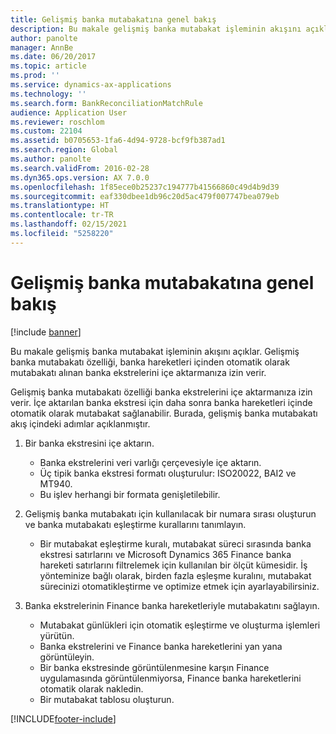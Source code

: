 ```yaml
---
title: Gelişmiş banka mutabakatına genel bakış
description: Bu makale gelişmiş banka mutabakat işleminin akışını açıklar. Gelişmiş banka mutabakatı özelliği, banka hareketleri içinden otomatik olarak mutabakatı alınan banka ekstrelerini içe aktarmanıza izin verir.
author: panolte
manager: AnnBe
ms.date: 06/20/2017
ms.topic: article
ms.prod: ''
ms.service: dynamics-ax-applications
ms.technology: ''
ms.search.form: BankReconciliationMatchRule
audience: Application User
ms.reviewer: roschlom
ms.custom: 22104
ms.assetid: b0705653-1fa6-4d94-9728-bcf9fb387ad1
ms.search.region: Global
ms.author: panolte
ms.search.validFrom: 2016-02-28
ms.dyn365.ops.version: AX 7.0.0
ms.openlocfilehash: 1f85ece0b25237c194777b41566860c49d4b9d39
ms.sourcegitcommit: eaf330dbee1db96c20d5ac479f007747bea079eb
ms.translationtype: HT
ms.contentlocale: tr-TR
ms.lasthandoff: 02/15/2021
ms.locfileid: "5258220"
---
```

# <a name="advanced-bank-reconciliation-overview"></a>Gelişmiş banka mutabakatına genel bakış

[!include [banner](../includes/banner.md)]

Bu makale gelişmiş banka mutabakat işleminin akışını açıklar. Gelişmiş banka mutabakatı özelliği, banka hareketleri içinden otomatik olarak mutabakatı alınan banka ekstrelerini içe aktarmanıza izin verir.

Gelişmiş banka mutabakatı özelliği banka ekstrelerini içe aktarmanıza izin verir. İçe aktarılan banka ekstresi için daha sonra banka hareketleri içinde otomatik olarak mutabakat sağlanabilir. Burada, gelişmiş banka mutabakatı akış içindeki adımlar açıklanmıştır.

1.  Bir banka ekstresini içe aktarın.
    -   Banka ekstrelerini veri varlığı çerçevesiyle içe aktarın.
    -   Üç tipik banka ekstresi formatı oluşturulur: ISO20022, BAI2 ve MT940.
    -   Bu işlev herhangi bir formata genişletilebilir.

2.  Gelişmiş banka mutabakatı için kullanılacak bir numara sırası oluşturun ve banka mutabakatı eşleştirme kurallarını tanımlayın.
    -   Bir mutabakat eşleştirme kuralı, mutabakat süreci sırasında banka ekstresi satırlarını ve Microsoft Dynamics 365 Finance banka hareketi satırlarını filtrelemek için kullanılan bir ölçüt kümesidir. İş yönteminize bağlı olarak, birden fazla eşleşme kuralını, mutabakat sürecinizi otomatikleştirme ve optimize etmek için ayarlayabilirsiniz.

3.  Banka ekstrelerinin Finance banka hareketleriyle mutabakatını sağlayın.
    -   Mutabakat günlükleri için otomatik eşleştirme ve oluşturma işlemleri yürütün.
    -   Banka ekstrelerini ve Finance banka hareketlerini yan yana görüntüleyin.
    -   Bir banka ekstresinde görüntülenmesine karşın Finance uygulamasında görüntülenmiyorsa, Finance banka hareketlerini otomatik olarak nakledin.
    -   Bir mutabakat tablosu oluşturun.







[!INCLUDE[footer-include](../../includes/footer-banner.md)]